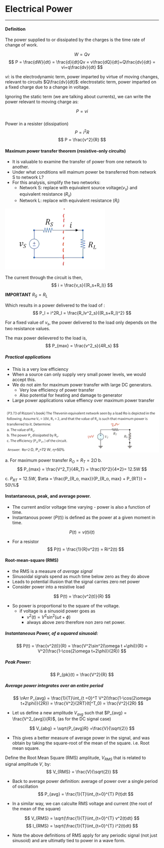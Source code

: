 # Electrical Power
---
#### Definition
The power supplied to or dissipated by the charges is the time rate of change of work.

$$
W = Qv
$$
$$
P = \frac{dW}{dt} = \frac{d}{dt}Qv = v\frac{dQ}{dt}+Q\frac{dv}{dt} = vi+q\frac{dv}{dt}
$$

$vi$: is the electrodynamic term, power imparted by virtue of moving changes, relevant to circuits
$Q\frac{dv}{dt}$: electrostatic term, power imparted on a fixed charge due to a change in voltage.

Ignoring the static term (we are talking about currents), we can write the power relevant to moving charge as:

$$
P = vi
$$
#####
Power in a resister (dissipation)
$$
P = i^2R
$$
$$
P = \frac{v^2}{R}
$$

#### Maximum power transfer theorem (resistive-only circuits)

- It is valuable to examine the transfer of power from one network to another.
- Under what conditions will maimum power be transferred from network S to network L?
- For this analysis, simplify the two networks:
  - Network S: replace with equivalent source voltage($v_s$) and equivalent resistance ($R_s$)
  - Network L: replace with equivalent resistance ($R_l$)

![](/assets/powerTransferTheorum.png)

The current through the circuit is then,
$$
i = \frac{v_s}{(R_s+R_l)}
$$







**IMPORTANT** $R_S = R_L$










Which results in a power delivered to the load of :
$$
P_l = i^2R_l = \frac{R_lv^2_s}{(R_s+R_l)^2}
$$

For a fixed value of $v_s$, the power delivered to the load only depends on the two resistance values.

The max power delievered to the load is,
$$
P_{max} = \frac{v^2_s}{4R_s}
$$

##### Practical applications
- This is a very low efficiency
- When a source can only supply very small power levels, we would accept this.
- We do not aim for maximum power transfer with large DC generators.
  - Very low efficiency of power transfer
  - Also potential for heating and damage to generator
- Large power applications value effiency over maximum power transfer

![](/assets/powerTransferQuestion.png)

a. For maximum power transfer $R_O = R_T = 2\Omega$
b.
$$
P_{max} = \frac{V^2_T}{4R_T} = \frac{10^2}{4*2}= 12.5W 
$$

c. $P_{RT} = 12.5W$, $\eta = \frac{P_{R_o, max}}{P_{R_o, max} + P_{RT}} = 50\%$

#### Instantaneous, peak, and average power.
- The current and/or voltage time varying - power is also a function of time.
- Instantanous power ($P(t)$) is defined as the power at a given moment in time.

$$
P(t) = v(t)i(t)
$$

- For a resistor
$$
P(t) = \frac{1}{R}v^2(t) = Ri^2(t)
$$

#### Root-mean-square (RMS)
- the RMS is a measure of *average signal*
- Sinusoidal signals spend as much time below zero as they do above
- Leads to potential illusion that the signal carries zero net power
- Consider power into a resistive load

$$
P(t) = \frac{v^2(t)}{R}
$$
- So power is proportional to the square of the voltage.
  - if voltage is a sinusoid power goes as
    - $v^2(t)= V^2\sin^2(\omega t +\phi)$
    - always above zero therefore non zero net power.


##### Instantaneous Power, of a squared sinusoid:
$$
P(t) = \frac{v^2(t)}{R} = \frac{V^2\sin^2(\omega t +\phi)}{R} = V^2(\frac{1-\cos(2\omega t+2\phi)}{2R})
$$

##### Peak Power:
$$
P_{pk}(t) = \frac{V^2}{R}
$$

##### Average power integrates over an entire period
$$
\rArr P_{avg} = \frac{1}{T}\int_{t =0}^T
 V^2(\frac{1-\cos(2\omega t+2\phi)}{2R}) = \frac{V^2}{2RT}(t|^T_0) = \frac{V^2}{2R}
 $$

- Let us define a new amplitude $V_{avg}$ such that $P_{avg} = \frac{V^2_{avg}}{R}$, (as for the DC signal case)

$$
V_{abg} = \sqrt{P_{avg}R} =\frac{V}{\sqrt{2}}
$$

- This gives a better measure of average power in the signal, and was obtain by taking the square-root of the mean of the square. i.e. Root mean square.

Define the Root Mean Square (RMS) amplitude, $V_{RMS}$ that is related to signal amplitude $V$, by:
$$
V_{RMS} = \frac{V}{\sqrt{2}}
$$

- Back to average power definition: average of power over a single period of oscillation
$$
P_{avg} = \frac{1}{T}\int_{t=0}^{T} P(t)dt
$$

- In a similar way, we can calculte RMS voltage and current (the root of the mean of the square)

$$
V_{RMS} = \sqrt{\frac{1}{T}\int_{t=0}^{T} v^2(t)dt}
$$
$$
I_{RMS} = \sqrt{\frac{1}{T}\int_{t=0}^{T} i^2(t)dt}
$$

- Note the above definitions of RMS apply for any periodic signal (not just sinusoid) and are ultimatly tied to power in a wave form.

